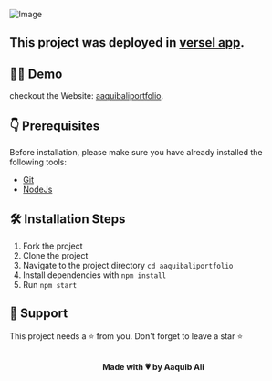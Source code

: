 ![Image](https://user-images.githubusercontent.com/84700316/159866013-e80e1d35-31e5-419c-b50f-0c10a8538689.png)


## This project was deployed in [versel app](https://vercel.com/).

## 👨‍💻 Demo
checkout the Website: [aaquibaliportfolio](https://aaquibaliportfolio.vercel.app/).

## 👇 Prerequisites

Before installation, please make sure you have already installed the following tools:

- [Git](https://git-scm.com/downloads)
- [NodeJs](https://nodejs.org/en/download/)


## 🛠️ Installation Steps

1. Fork the project
2. Clone the project
3. Navigate to the project directory `cd aaquibaliportfolio`
4. Install dependencies with `npm install`
5. Run `npm start`


## 🙏 Support

This project needs a ⭐️ from you. Don't forget to leave a star ⭐️
<br><br>
<div align="center">
  <b>Made with 💗 by Aaquib Ali</b>
</div>
